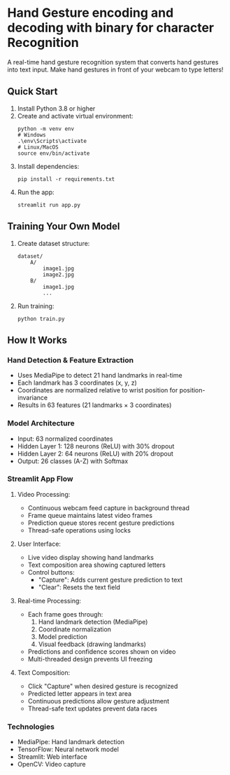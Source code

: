 # Hand Gesture encoding and decoding with binary for character Recognition

A real-time hand gesture recognition system that converts hand gestures into text input. Make hand gestures in front of your webcam to type letters!

## Quick Start

1. Install Python 3.8 or higher
2. Create and activate virtual environment:
   ```
   python -m venv env
   # Windows
   .\env\Scripts\activate
   # Linux/MacOS
   source env/bin/activate
   ```
3. Install dependencies:
   ```
   pip install -r requirements.txt
   ```
4. Run the app:
   ```
   streamlit run app.py
   ```

## Training Your Own Model

1. Create dataset structure:
   ```
   dataset/
       A/
           image1.jpg
           image2.jpg
       B/
           image1.jpg
           ...
   ```
2. Run training:
   ```
   python train.py
   ```

## How It Works

### Hand Detection & Feature Extraction
- Uses MediaPipe to detect 21 hand landmarks in real-time
- Each landmark has 3 coordinates (x, y, z)
- Coordinates are normalized relative to wrist position for position-invariance
- Results in 63 features (21 landmarks × 3 coordinates)

### Model Architecture
- Input: 63 normalized coordinates
- Hidden Layer 1: 128 neurons (ReLU) with 30% dropout
- Hidden Layer 2: 64 neurons (ReLU) with 20% dropout
- Output: 26 classes (A-Z) with Softmax

### Streamlit App Flow
1. Video Processing:
   - Continuous webcam feed capture in background thread
   - Frame queue maintains latest video frames
   - Prediction queue stores recent gesture predictions
   - Thread-safe operations using locks

2. User Interface:
   - Live video display showing hand landmarks
   - Text composition area showing captured letters
   - Control buttons:
     - "Capture": Adds current gesture prediction to text
     - "Clear": Resets the text field

3. Real-time Processing:
   - Each frame goes through:
     1. Hand landmark detection (MediaPipe)
     2. Coordinate normalization
     3. Model prediction
     4. Visual feedback (drawing landmarks)
   - Predictions and confidence scores shown on video
   - Multi-threaded design prevents UI freezing

4. Text Composition:
   - Click "Capture" when desired gesture is recognized
   - Predicted letter appears in text area
   - Continuous predictions allow gesture adjustment
   - Thread-safe text updates prevent data races

### Technologies
- MediaPipe: Hand landmark detection
- TensorFlow: Neural network model
- Streamlit: Web interface
- OpenCV: Video capture
